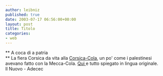 ```yaml
---
author: leibniz
published: true
date: 2003-07-17 06:56:00+00:00
layout: post
title: Titolo
categories:
- web
---
```


 **   A coca di a patria   
** La fiera Corsica da vita alla  [ Corsica-Cola](http://www.ilnuovo.it/nuovo/foglia/0,1007,184281,00.html), un po' come i palestinesi avevano fatto con la Mecca-Cola.  [ Qui ](http://www.adecec.net/voce-nustrale/nuti/20030517.html)e tutto spiegato in lingua originale.   
Il Nuovo - Adecec
